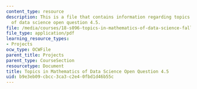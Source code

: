 ```yaml
---
content_type: resource
description: This is a file that contains information regarding topics in mathematics
  of data science open question 4.5.
file: /media/courses/18-s096-topics-in-mathematics-of-data-science-fall-2015/b9e3eb09cbcc3ca3c2e40fbd1d46b55c_MIT18_S096F15_Open4.5.pdf
file_type: application/pdf
learning_resource_types:
- Projects
ocw_type: OCWFile
parent_title: Projects
parent_type: CourseSection
resourcetype: Document
title: Topics in Mathematics of Data Science Open Question 4.5
uid: b9e3eb09-cbcc-3ca3-c2e4-0fbd1d46b55c
---
```

